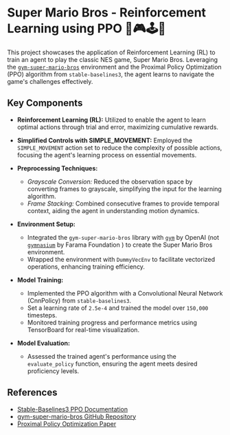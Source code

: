 # Super Mario Bros - Reinforcement Learning using PPO 🍄🎮🕹️👾

This project showcases the application of Reinforcement Learning (RL) to train an agent to play the classic NES game, Super Mario Bros. Leveraging the [`gym-super-mario-bros`](https://pypi.org/project/gym-super-mario-bros/) environment and the Proximal Policy Optimization (PPO) algorithm from `stable-baselines3`, the agent learns to navigate the game's challenges effectively.

## Key Components

- **Reinforcement Learning (RL):** Utilized to enable the agent to learn optimal actions through trial and error, maximizing cumulative rewards.

- **Simplified Controls with SIMPLE_MOVEMENT:** Employed the `SIMPLE_MOVEMENT` action set to reduce the complexity of possible actions, focusing the agent's learning process on essential movements.

- **Preprocessing Techniques:**
  - *Grayscale Conversion:* Reduced the observation space by converting frames to grayscale, simplifying the input for the learning algorithm.
  - *Frame Stacking:* Combined consecutive frames to provide temporal context, aiding the agent in understanding motion dynamics.

- **Environment Setup:**
  - Integrated the `gym-super-mario-bros` library with [`gym`](https://www.gymlibrary.dev/index.html) by OpenAI (not [`gymnasium`](https://gymnasium.farama.org/) by Farama Foundation ) to create the Super Mario Bros environment.
  - Wrapped the environment with `DummyVecEnv` to facilitate vectorized operations, enhancing training efficiency.

- **Model Training:**
  - Implemented the PPO algorithm with a Convolutional Neural Network (CnnPolicy) from `stable-baselines3`.
  - Set a learning rate of `2.5e-4` and trained the model over `150,000` timesteps.
  - Monitored training progress and performance metrics using TensorBoard for real-time visualization.

- **Model Evaluation:**
  - Assessed the trained agent's performance using the `evaluate_policy` function, ensuring the agent meets desired proficiency levels.

## References

- [Stable-Baselines3 PPO Documentation](https://stable-baselines3.readthedocs.io/en/master/modules/ppo.html)
- [gym-super-mario-bros GitHub Repository](https://github.com/Kautenja/gym-super-mario-bros)
- [Proximal Policy Optimization Paper](https://arxiv.org/abs/1707.06347)
